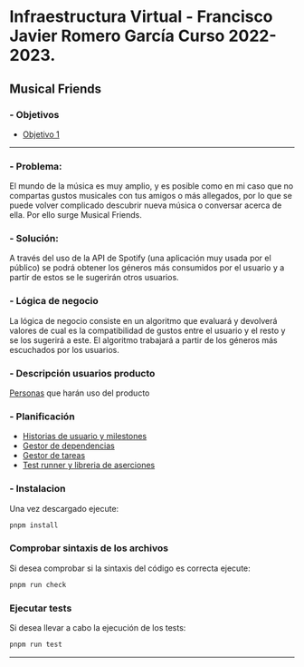 # Infraestructura Virtual - Francisco Javier Romero García Curso 2022-2023.
## Musical Friends 

### - Objetivos
  - [Objetivo 1](docs/Objetivos/Objetivo-1.md) 

 ---

### - Problema:

  El mundo de la música es muy amplio, y es posible como en mi caso que no compartas gustos musicales con tus amigos o más allegados, por lo que se puede volver complicado descubrir nueva música o conversar acerca de ella. Por ello surge Musical Friends.
  
### - Solución:
  
  A través del uso de la API de Spotify (una aplicación muy usada por el público) se podrá obtener los géneros más consumidos por el usuario y a partir de estos se le sugerirán otros usuarios.
 

 ### - Lógica de negocio
La lógica de negocio consiste en un algoritmo que evaluará y devolverá valores de cual es la compatibilidad de gustos entre el usuario y el resto y se los sugerirá a este. El algoritmo trabajará a partir de los géneros más escuchados por los usuarios.

 ### - Descripción usuarios producto
  [Personas](/docs/personas.md) que harán uso del producto
 
 ### - Planificación
  - [Historias de usuario y milestones](/docs/planteamiento.md)
  - [Gestor de dependencias](/docs/gestor-dependencias.md)
  - [Gestor de tareas](/docs/gestor-tareas.md)
  - [Test runner y libreria de aserciones](/docs/test-runner-libreria-aserciones.md)

  ### - Instalacion
  Una vez descargado ejecute:
  ```bash
  pnpm install
  ```

  ### Comprobar sintaxis de los archivos
  Si desea comprobar si la sintaxis del código es correcta ejecute:
  ```bash
  pnpm run check
  ```
  
  ### Ejecutar tests
  Si desea llevar a cabo la ejecución de los tests:
  ```bash
  pnpm run test
  ```
  ---
